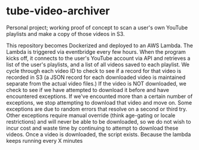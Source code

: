# tube-video-archiver
Personal project; working proof of concept to scan a user's own YouTube playlists and make a copy of those videos in S3.

This repository becomes Dockerized and deployed to an AWS Lambda. The Lambda is triggered via eventbridge every few hours. When the program kicks off, it connects to the user's YouTube account via API and retrieves a list of the user's playlists, and a list of all videos saved to each playlist. We cycle through each video ID to check to see if a record for that video is recorded in S3 (a JSON record for each downloaded video is maintained separate from the actual video files.) If the video is NOT downloaded, we check to see if we have attempted to download it before and have encountered exceptions. If we've encounted more than a certain number of exceptions, we stop attempting to download that video and move on. Some exceptions are due to random errors that resolve on a second or third try. Other exceptions require manual override (think age-gating or locale restrictions) and will never be able to be downloaded, so we do not wish to incur cost and waste time by continuing to attempt to download these videos. Once a video is downloaded, the script exists. Because the lambda keeps running every X minutes 
